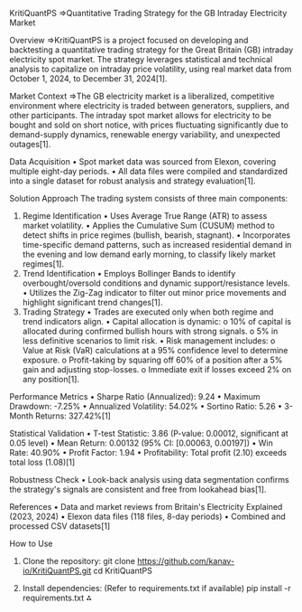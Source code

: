 
KritiQuantPS
=>Quantitative Trading Strategy for the GB Intraday Electricity Market
 
Overview
=>KritiQuantPS is a project focused on developing and backtesting a quantitative trading strategy for the Great Britain (GB) intraday electricity spot market. The strategy leverages statistical and technical analysis to capitalize on intraday price volatility, using real market data from October 1, 2024, to December 31, 2024[1].
 
Market Context
=>The GB electricity market is a liberalized, competitive environment where electricity is traded between generators, suppliers, and other participants. The intraday spot market allows for electricity to be bought and sold on short notice, with prices fluctuating significantly due to demand-supply dynamics, renewable energy variability, and unexpected outages[1].
 
Data Acquisition
•	Spot market data was sourced from Elexon, covering multiple eight-day periods.
•	All data files were compiled and standardized into a single dataset for robust analysis and strategy evaluation[1].
 
Solution Approach
The trading system consists of three main components:
1. Regime Identification
•	Uses Average True Range (ATR) to assess market volatility.
•	Applies the Cumulative Sum (CUSUM) method to detect shifts in price regimes (bullish, bearish, stagnant).
•	Incorporates time-specific demand patterns, such as increased residential demand in the evening and low demand early morning, to classify likely market regimes[1].
2. Trend Identification
•	Employs Bollinger Bands to identify overbought/oversold conditions and dynamic support/resistance levels.
•	Utilizes the Zig-Zag indicator to filter out minor price movements and highlight significant trend changes[1].
3. Trading Strategy
•	Trades are executed only when both regime and trend indicators align.
•	Capital allocation is dynamic:
o	10% of capital is allocated during confirmed bullish hours with strong signals.
o	5% in less definitive scenarios to limit risk.
•	Risk management includes:
o	Value at Risk (VaR) calculations at a 95% confidence level to determine exposure.
o	Profit-taking by squaring off 60% of a position after a 5% gain and adjusting stop-losses.
o	Immediate exit if losses exceed 2% on any position[1].
 
Performance Metrics
•	Sharpe Ratio (Annualized): 9.24
•	Maximum Drawdown: -7.25%
•	Annualized Volatility: 54.02%
•	Sortino Ratio: 5.26
•	3-Month Returns: 327.42%[1]
 
Statistical Validation
•	T-test Statistic: 3.86 (P-value: 0.00012, significant at 0.05 level)
•	Mean Return: 0.00132 (95% CI: [0.00063, 0.00197])
•	Win Rate: 40.90%
•	Profit Factor: 1.94
•	Profitability: Total profit (2.10) exceeds total loss (1.08)[1]
 
Robustness Check
•	Look-back analysis using data segmentation confirms the strategy's signals are consistent and free from lookahead bias[1].
 
References
•	Data and market reviews from Britain's Electricity Explained (2023, 2024)
•	Elexon data files (118 files, 8-day periods)
•	Combined and processed CSV datasets[1]
 
How to Use
1.	Clone the repository:
git clone https://github.com/kanav-io/KritiQuantPS.git
cd KritiQuantPS

2.	Install dependencies:
(Refer to requirements.txt if available)
pip install -r requirements.txt
                                    ⁂          
